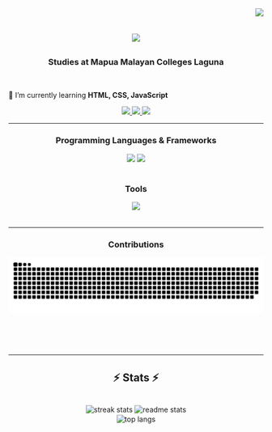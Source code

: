 <img align="right" src="https://visitor-badge.laobi.icu/badge?page_id=/matrix505.matrix505"/>

<h1 align="center">
    <img src="https://readme-typing-svg.herokuapp.com/?font=Consolas&size=40&duration=3000&pause=1000&color=DC3BF7&center=true&vCenter=true&width=435&lines=Hello%2C+World!;I%27m+Matt!;" />
</h1>

<h3 align="center">Studies at Mapua Malayan Colleges Laguna</h3>

<br/>

<div align="left">
 
 🌱 I’m currently learning **HTML, CSS, JavaScript**

 </div>
 
<div align="center"> 
  <a href="mailto:pedro.sales.muniz@gmail.com">
    <img src="https://img.shields.io/badge/Gmail-333333?style=for-the-badge&logo=gmail&logoColor=red" />
  </a>
  <a href="https://linkedin.com/in/pedro-sales-muniz" target="_blank">
    <img src="https://img.shields.io/badge/LinkedIn-0077B5?style=for-the-badge&logo=linkedin&logoColor=white" target="_blank" />
  </a>
  <a href="https://salesp07.github.io" target="_blank">
     <img src="https://img.shields.io/badge/Portfolio-FF5722?style=for-the-badge&logo=todoist&logoColor=white" target="_blank" /> <!-- sqlite, safari, google-chrome are other good icon options -->
  </a>
</div>

 <hr/>
 
<h3 align="center">Programming Languages & Frameworks</h3>
<div align="center">
    <img  src="https://skillicons.dev/icons?i=java,python,php,html,css,javascript" />
    <img src="https://skillicons.dev/icons?i=bootstrap,mysql" /><br>
</div>
<br/>
<h3 align="center">Tools</h3>
<div align="center">
<img src="https://skillicons.dev/icons?i=vscode" /><br>
</div>
<br/>
<hr/>

<div align="center">
  <h3>Contributions</h3>
  <img alt="snake eating my contributions" src="https://raw.githubusercontent.com/salesp07/salesp07/output/github-contribution-grid-snake.svg" />
  
  <br/><br/><br/>
</div>

<hr/>

<h2 align="center">⚡ Stats ⚡</h2>
<br>
<div align=center>
  <img width=390 src="https://github-readme-streak-stats-salesp07.vercel.app/?user=salesp07&count_private=true&theme=react&border_radius=10" alt="streak stats"/>
  <img width=390 src="https://github-readme-stats-salesp07.vercel.app/api?username=salesp07&count_private=true&show_icons=true&theme=react&rank_icon=github&border_radius=10" alt="readme stats" />
  <br/>
  <img width=325 align="center" src="https://github-readme-stats-salesp07.vercel.app/api/top-langs/?username=salesp07&hide=HTML&langs_count=8&layout=compact&theme=react&border_radius=10&size_weight=0.5&count_weight=0.5&exclude_repo=github-readme-stats" alt="top langs" />
</div>

<br/><br/>
<br/>
